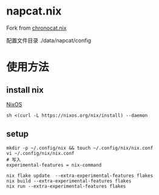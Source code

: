 # napcat.nix

Fork from [chronocat.nix](https://github.com/Anillc/chronocat.nix)

配置文件目录 ./data/napcat/config

# 使用方法

## install nix

[NixOS](https://nixos.org/download/)

```shell
sh <(curl -L https://nixos.org/nix/install) --daemon
```

## setup

```shell
mkdir -p ~/.config/nix && touch ~/.config/nix/nix.conf
vi ~/.config/nix/nix.conf
# 写入
experimental-features = nix-command
```

```shell
nix flake update  --extra-experimental-features flakes
nix build --extra-experimental-features flakes
nix run --extra-experimental-features flakes
```